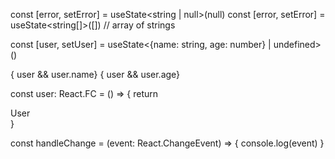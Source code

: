 <!-- TS: -->
  const [error, setError] = useState<string | null>(null)
  const [error, setError] = useState<string[]>([]) // array of strings

<!-- if different types of values  -->
  const [user, setUser] = useState<{name: string, age: number} | undefined>()

<!-- to make sure user exists -->
{ user && user.name}
{ user && user.age}

<!-- TS component -->
  const user: React.FC = () => {
      return <div>User</div>
  }

<!-- checkout html for more details -->
const handleChange = (event: React.ChangeEvent<HTMLInputElement>) => {
    console.log(event)
}